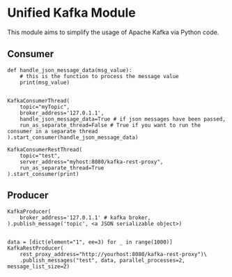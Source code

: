 # Unified Kafka Module

This module aims to simplify the usage of Apache Kafka via Python code.

## Consumer
    
    def handle_json_message_data(msg_value):
        # this is the function to process the message value
        print(msg_value)


    KafkaConsumerThread(
        topic="myTopic",
        broker_address='127.0.1.1',
        handle_json_message_data=True # if json messages have been passed,
        run_as_separate_thread=False # True if you want to run the consumer in a separate thread
    ).start_consumer(handle_json_message_data)
    
    KafkaConsumerRestThread(
        topic="test",
        server_address="myhost:8080/kafka-rest-proxy",
        run_as_separate_thread=True
    ).start_consumer(print)

    
## Producer

    KafkaProducer(
        broker_address='127.0.1.1' # kafka broker,
    ).publish_message('topic', <a JSON serializable object>)
    
    
    data = [dict(element="1", ee=3) for _ in range(1000)]
    KafkaRestProducer(
        rest_proxy_address="http://yourhost:8080/kafka-rest-proxy")\
        .publish_messages("test", data, parallel_processes=2, message_list_size=2)

